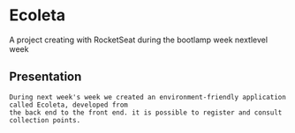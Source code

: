 # Ecoleta
A project creating with RocketSeat during the bootlamp week nextlevel week

## Presentation
    During next week's week we created an environment-friendly application called Ecoleta, developed from
    the back end to the front end. it is possible to register and consult collection points.
